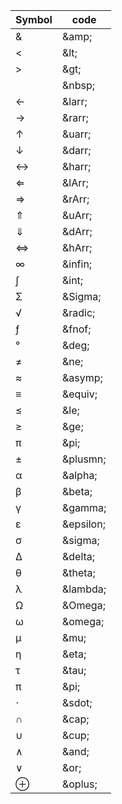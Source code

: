 |Symbol|code|
|----|----|
|&|\&amp;|
|<|\&lt;|
|>|\&gt;|
| |\&nbsp;|
|←|\&larr;|
|→|\&rarr;|
|↑|\&uarr;|
|↓|\&darr;|
|↔|\&harr;|
|⇐|\&lArr;|
|⇒|\&rArr;|
|⇑|\&uArr;|
|⇓|\&dArr;|
|⇔|\&hArr;|
|∞|\&infin;|
|∫|\&int;|
|Σ|\&Sigma;|
|√|\&radic;|
|ƒ|\&fnof;|
|°|\&deg;|
|≠|\&ne;|
|≈|\&asymp;|
|≡|\&equiv;|
|≤|\&le;|
|≥|\&ge;|
|π|\&pi;|
|±|\&plusmn;|
|α|\&alpha;|
|β|\&beta;|
|γ|\&gamma;|
|ε|\&epsilon;|
|σ|\&sigma;|
|Δ|\&delta;|
|θ|\&theta;|
|λ|\&lambda;|
|Ω|\&Omega;|
|ω|\&omega;|
|μ|\&mu;|
|η|\&eta;
|τ|\&tau;|
|π|\&pi;|
|⋅|\&sdot;|
|∩|\&cap;|
|∪|\&cup;|
|∧|\&and;|
|∨|\&or;|
|⊕|\&oplus;|

